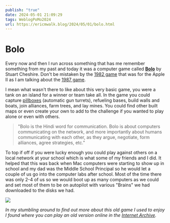 ```yaml
---
publish: "true"
date: 2024-05-01 21:09:29
tags: WeblogPoMo2024
url: https://ericmwalk.blog/2024/05/01/bolo.html
---
```


# Bolo

Every now and then I run across something that has me remember something from my past and today it was a computer game called **[Bolo](http://www.bolo.net)** by Stuart Cheshire. Don't be mistaken by the [1982 game](https://en.wikipedia.org/wiki/Bolo_(1982_video_game)) that was for the Apple II as I am talking about the [1987 game](https://en.wikipedia.org/wiki/Bolo_(1987_video_game)).

I mean what wasn't there to like about this very basic game, you were a tank on an island for a winner or team take all. In the game you could capture [pillboxes](https://en.wikipedia.org/wiki/Pillbox_(military)) (automatic gun turrets), refueling bases, build walls and boats, join alliances, farm trees, and lay mines. You could find other built maps or even create your own to add to the challenge if you wanted to play alone or even with others.

>"Bolo is the Hindi word for communication. Bolo is about computers communicating on the network, and more importantly about humans communicating with each other, as they argue, negotiate, form alliances, agree strategies, etc."

To top if off if you were lucky enough you could play against others on a local network at your school which is what some of my friends and I did. It helped that this was back when Mac computers were starting to show up in school and my dad was the Middle School Principal so he would let a couple of us go into the computer labs after school. Most of the time there was only 2-4 of us so we would boot up as many computers as we could and set most of them to be on autopilot with various "Brains" we had downloaded to the disks we had.

![](https://ericmwalk.blog/uploads/2024/91f363d561.png)

*In my stumbling around to find out more about this old game I used to enjoy I found where you can play an old version online in the [Internet Archive](https://archive.org/details/BoloMacintosh).*
